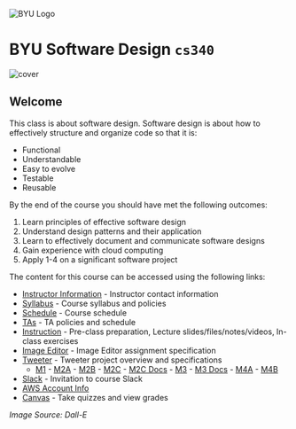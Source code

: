 ![BYU Logo](byuLogo.png)

# BYU **Software Design** `cs340`

![cover](softwaredesigncover.jpg)

## Welcome

This class is about software design. Software design is about how to effectively structure and organize code so that it is:

- Functional
- Understandable
- Easy to evolve
- Testable
- Reusable

By the end of the course you should have met the following outcomes:

1. Learn principles of effective software design
2. Understand design patterns and their application
3. Learn to effectively document and communicate software designs
4. Gain experience with cloud computing
5. Apply 1-4 on a significant software project

The content for this course can be accessed using the following links:

- [Instructor Information](teachers/teachers.md) - Instructor contact information
- [Syllabus](syllabus/syllabus.md) - Course syllabus and policies
- [Schedule](schedule/schedule-fall-2025.md) - Course schedule
- [TAs](tas/tas.md) - TA policies and schedule
- [Instruction](instruction/instruction.md) - Pre-class preparation, Lecture slides/files/notes/videos, In-class exercises
- [Image Editor](image-editor/image-editor.md) - Image Editor assignment specification
- [Tweeter](tweeter/project-overview/tweeter.md) - Tweeter project overview and specifications
    - [M1](tweeter/milestone-1/milestone-1.md) - [M2A](tweeter/milestone-2a/milestone-2a.md) - [M2B](tweeter/milestone-2b/milestone-2b.md) - [M2C](tweeter/milestone-2c/milestone-2c.md) - [M2C Docs](tweeter/milestone-2c/milestone-2c-docs.md) - [M3](tweeter/milestone-3/milestone-3.md) - [M3 Docs](tweeter/milestone-3/milestone-3-docs.md) - [M4A](tweeter/milestone-4a/milestone-4a.md) - [M4B](tweeter/milestone-4b/milestone-4b.md)
- [Slack](https://join.slack.com/t/byu-cs-340/shared_invite/zt-3cuqcwpfk-e4CK3z1uVYMGM_j~k~wOmw) - Invitation to course Slack
- [AWS Account Info](./tweeter/project-overview/aws-account.md)
- [Canvas](https://byu.instructure.com/) - Take quizzes and view grades

_Image Source: Dall-E_
